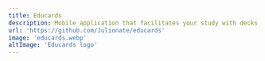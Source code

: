 ```yaml
---
title: Educards
description: Mobile application that facilitates your study with decks and spaced repetition.
url: 'https://github.com/Julionate/educards'
image: 'educards.webp'
altImage: 'Educards logo'
---
```

